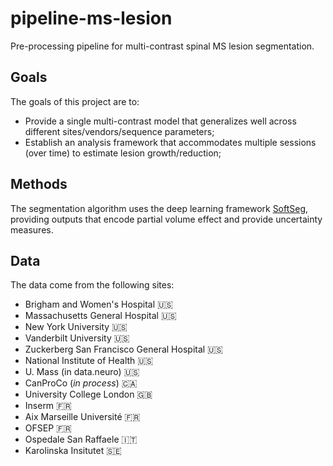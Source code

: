 # pipeline-ms-lesion

Pre-processing pipeline for multi-contrast spinal MS lesion segmentation. 

## Goals

The goals of this project are to:
- Provide a single multi-contrast model that generalizes well across different sites/vendors/sequence parameters;
- Establish an analysis framework that accommodates multiple sessions (over time) to estimate lesion growth/reduction;

## Methods

The segmentation algorithm uses the deep learning framework [SoftSeg](https://pubmed.ncbi.nlm.nih.gov/33784599/), providing outputs that encode partial volume effect and provide uncertainty measures.

## Data

The data come from the following sites:
- Brigham and Women's Hospital 🇺🇸
- Massachusetts General Hospital 🇺🇸
- New York University 🇺🇸
- Vanderbilt University 🇺🇸
- Zuckerberg San Francisco General Hospital 🇺🇸
- National Institute of Health 🇺🇸
- U. Mass (in data.neuro) 🇺🇸
- CanProCo (_in process_) 🇨🇦
- University College London 🇬🇧
- Inserm 🇫🇷
- Aix Marseille Université 🇫🇷
- OFSEP 🇫🇷
- Ospedale San Raffaele 🇮🇹
- Karolinska Insitutet 🇸🇪
